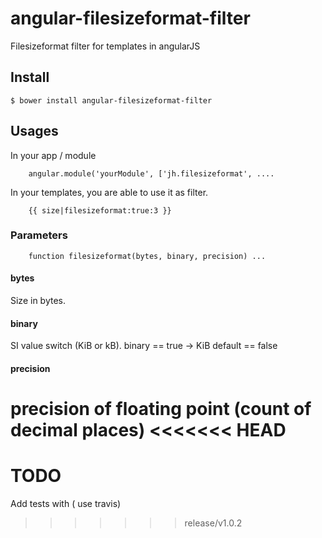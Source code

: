angular-filesizeformat-filter
=============================

Filesizeformat filter for templates in angularJS

## Install
`$ bower install angular-filesizeformat-filter`

## Usages

In your app / module

```
    angular.module('yourModule', ['jh.filesizeformat', ....
```



In your templates, you are able to use it as filter.

```
    {{ size|filesizeformat:true:3 }}
```

### Parameters

```
    function filesizeformat(bytes, binary, precision) ...
```

#### bytes
Size in bytes.

#### binary
SI value switch (KiB or kB).
binary == true -> KiB
default == false

#### precision
precision of floating point (count of decimal places)
<<<<<<< HEAD
=======

# TODO
Add tests with ( use travis)

>>>>>>> release/v1.0.2
